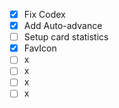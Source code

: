 - [X] Fix Codex
- [X] Add Auto-advance
- [ ] Setup card statistics
- [X] FavIcon
- [ ] x
- [ ] x
- [ ] x
- [ ] x
